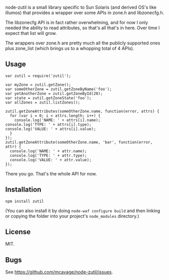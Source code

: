 node-zutil is a small library specific to Sun Solaris (and derived OS's like
illumos) that provides a wrapper over some APIs in zone.h and libzonecfg.h.

The libzonecfg API is in fact rather overwhelming, and for now I only needed
the ability to read attributes, so that's all that's in here. Over time I
expect that list will grow.

The wrappers over zone.h are pretty much all the publicly supported ones
plus zone_list (which brings us to a whopping total of 4 APIs).

## Usage

    var zutil = require('zutil');

    var myZone = zutil.getZone();
    var someOtherZone = zutil.getZoneByName('foo');
    var yetAnotherZone = zutil.getZoneById(20);
    var state = zutil.getZoneState('foo');
    var allZones = zutil.listZones();

    zutil.getZoneAttributes(someOtherZone.name, function(error, attrs) {
      for (var i = 0; i < attrs.length; i++) {
        console.log('NAME: ' + attrs[i].name);
	console.log('TYPE: ' + attrs[i].type);
	console.log('VALUE: ' + attrs[i].value);
      }
    });
    zutil.getZoneAttribute(someOtherZone.name, 'bar', function(error, attr) {
      console.log('NAME: ' + attr.name);
      console.log('TYPE: ' + attr.type);
      console.log('VALUE: ' + attr.value);
    });

There you go.  That's the whole API for now.

## Installation

    npm install zutil

(You can also install it by doing `node-waf configure build` and then
linking or copying the folder into your project's `node_modules`
directory.)

## License

MIT.

## Bugs

See <https://github.com/mcavage/node-zutil/issues>.
